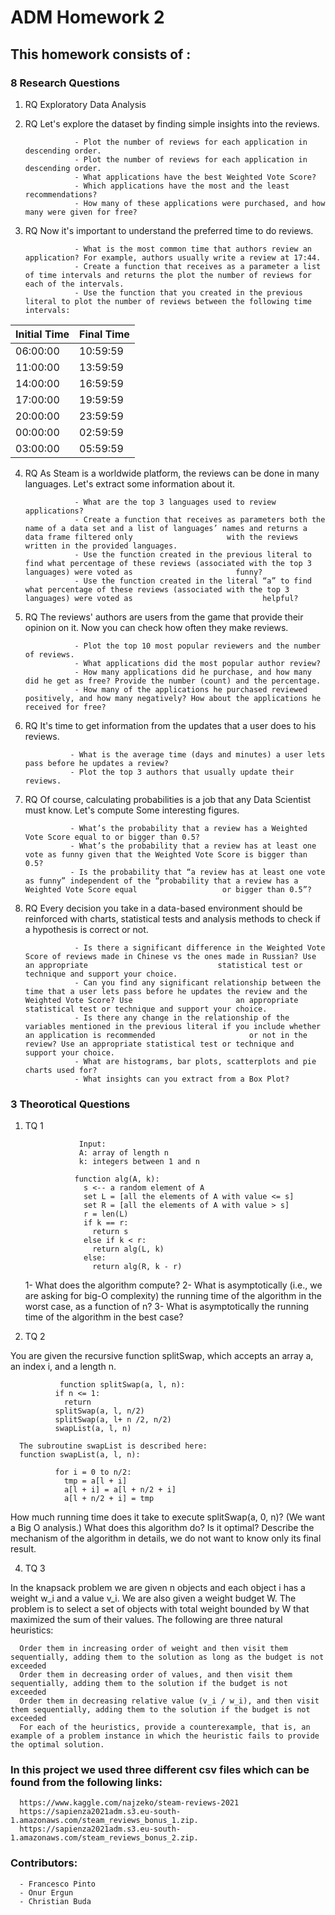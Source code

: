 # ADM Homework 2
## This homework consists of : 
### 8 Research Questions

1. RQ Exploratory Data Analysis
      
2. RQ Let's explore the dataset by finding simple insights into the reviews.
           
                  - Plot the number of reviews for each application in descending order.
                  - Plot the number of reviews for each application in descending order.
                  - What applications have the best Weighted Vote Score?
                  - Which applications have the most and the least recommendations?
                  - How many of these applications were purchased, and how many were given for free?

3. RQ Now it's important to understand the preferred time to do reviews. 
                  
                  - What is the most common time that authors review an application? For example, authors usually write a review at 17:44.
                  - Create a function that receives as a parameter a list of time intervals and returns the plot the number of reviews for each of the intervals.
                  - Use the function that you created in the previous literal to plot the number of reviews between the following time intervals:
             
Initial Time  |  Final Time
------------- | -------------
  06:00:00    |	10:59:59
  11:00:00    |	13:59:59
  14:00:00    |	16:59:59
  17:00:00    |	19:59:59
  20:00:00    |	23:59:59
  00:00:00    |	02:59:59
  03:00:00    |	05:59:59
            
4. RQ As Steam is a worldwide platform, the reviews can be done in many languages. Let's extract some information about it.
                    
                  - What are the top 3 languages used to review applications?
                  - Create a function that receives as parameters both the name of a data set and a list of languages’ names and returns a data frame filtered only                     with the reviews written in the provided languages.
                  - Use the function created in the previous literal to find what percentage of these reviews (associated with the top 3 languages) were voted as                       funny?
                  - Use the function created in the literal “a” to find what percentage of these reviews (associated with the top 3 languages) were voted as                             helpful?
          
5. RQ The reviews' authors are users from the game that provide their opinion on it. Now you can check how often they make reviews.
                        
                  - Plot the top 10 most popular reviewers and the number of reviews.
                  - What applications did the most popular author review?
                  - How many applications did he purchase, and how many did he get as free? Provide the number (count) and the percentage.
                  - How many of the applications he purchased reviewed positively, and how many negatively? How about the applications he received for free?
 
 6. RQ It's time to get information from the updates that a user does to his reviews.

                  - What is the average time (days and minutes) a user lets pass before he updates a review?
                  - Plot the top 3 authors that usually update their reviews.
                  
 7. RQ Of course, calculating probabilities is a job that any Data Scientist must know. Let's compute Some interesting figures.
                  
                  - What’s the probability that a review has a Weighted Vote Score equal to or bigger than 0.5?
                  - What’s the probability that a review has at least one vote as funny given that the Weighted Vote Score is bigger than 0.5?
                  - Is the probability that “a review has at least one vote as funny” independent of the “probability that a review has a Weighted Vote Score equal                   or bigger than 0.5”?
                  
8. RQ Every decision you take in a data-based environment should be reinforced with charts, statistical tests and analysis methods to check if a hypothesis is correct or not.
            
                  - Is there a significant difference in the Weighted Vote Score of reviews made in Chinese vs the ones made in Russian? Use an appropriate                             statistical test or technique and support your choice.
                  - Can you find any significant relationship between the time that a user lets pass before he updates the review and the Weighted Vote Score? Use                       an appropriate statistical test or technique and support your choice.
                  - Is there any change in the relationship of the variables mentioned in the previous literal if you include whether an application is recommended                     or not in the review? Use an appropriate statistical test or technique and support your choice.
                  - What are histograms, bar plots, scatterplots and pie charts used for?
                  - What insights can you extract from a Box Plot?
    
### 3 Theorotical Questions
1. TQ 1 
                                    
                   Input: 
                   A: array of length n
                   k: integers between 1 and n

                  function alg(A, k):
                    s <-- a random element of A
                    set L = [all the elements of A with value <= s]
                    set R = [all the elements of A with value > s]
                    r = len(L)
                    if k == r:
                      return s
                    else if k < r:  
                      return alg(L, k)
                    else:
                      return alg(R, k - r)
      1- What does the algorithm compute?
      2- What is asymptotically (i.e., we are asking for big-O complexity) the running time of the algorithm in the worst case, as a function of n?
      3- What is asymptotically the running time of the algorithm in the best case?


2. TQ 2

You are given the recursive function splitSwap, which accepts an array a, an index i, and a length n.

               function splitSwap(a, l, n):
              if n <= 1:
                return
              splitSwap(a, l, n/2)
              splitSwap(a, l+ n /2, n/2)
              swapList(a, l, n)
              
      The subroutine swapList is described here:
      function swapList(a, l, n):
  
              for i = 0 to n/2:
                tmp = a[l + i]
                a[l + i] = a[l + n/2 + i]
                a[l + n/2 + i] = tmp


How much running time does it take to execute splitSwap(a, 0, n)? (We want a Big O analysis.)
What does this algorithm do? Is it optimal? Describe the mechanism of the algorithm in details, we do not want to know only its final result.

4. TQ 3

In the knapsack problem we are given n objects and each object i has a weight w_i and a value v_i. We are also given a weight budget W. The problem is to select a set of objects with total weight bounded by W that maximized the sum of their values. The following are three natural heuristics:

      Order them in increasing order of weight and then visit them sequentially, adding them to the solution as long as the budget is not exceeded
      Order them in decreasing order of values, and then visit them sequentially, adding them to the solution if the budget is not exceeded
      Order them in decreasing relative value (v_i / w_i), and then visit them sequentially, adding them to the solution if the budget is not exceeded
      For each of the heuristics, provide a counterexample, that is, an example of a problem instance in which the heuristic fails to provide the optimal solution.



### In this project we used three different csv files which can be found from the following links:
      https://www.kaggle.com/najzeko/steam-reviews-2021
      https://sapienza2021adm.s3.eu-south-1.amazonaws.com/steam_reviews_bonus_1.zip.
      https://sapienza2021adm.s3.eu-south-1.amazonaws.com/steam_reviews_bonus_2.zip.

### Contributors:
      - Francesco Pinto
      - Onur Ergun
      - Christian Buda
